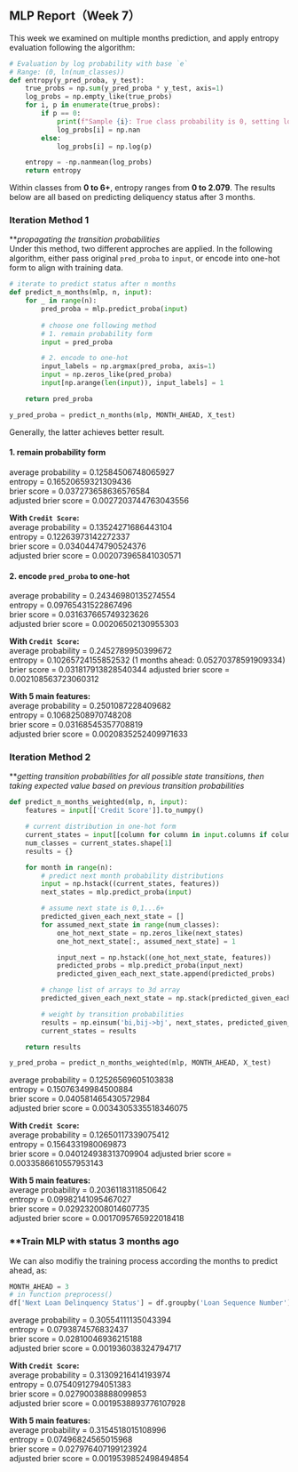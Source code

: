## MLP Report（Week 7）
This week we examined on multiple months prediction, and apply entropy evaluation following the algorithm:
```python
# Evaluation by log probability with base `e`
# Range: (0, ln(num_classes))
def entropy(y_pred_proba, y_test):
    true_probs = np.sum(y_pred_proba * y_test, axis=1)
    log_probs = np.empty_like(true_probs)
    for i, p in enumerate(true_probs):
        if p == 0:
            print(f"Sample {i}: True class probability is 0, setting log to NaN")
            log_probs[i] = np.nan
        else:
            log_probs[i] = np.log(p)

    entropy = -np.nanmean(log_probs)
    return entropy
```
Within classes from **0 to 6+**, entropy ranges from **0 to 2.079**.
The results below are all based on predicting deliquency status after 3 months.  
### Iteration Method 1
**_propagating the transition probabilities_  
Under this method, two different approches are applied. In the following algorithm, either pass original `pred_proba` to `input`, or encode into one-hot form to align with training data.  
```python
# iterate to predict status after n months
def predict_n_months(mlp, n, input):
    for _ in range(n):
        pred_proba = mlp.predict_proba(input)
        
        # choose one following method
        # 1. remain probability form
        input = pred_proba

        # 2. encode to one-hot
        input_labels = np.argmax(pred_proba, axis=1)
        input = np.zeros_like(pred_proba)
        input[np.arange(len(input)), input_labels] = 1

    return pred_proba

y_pred_proba = predict_n_months(mlp, MONTH_AHEAD, X_test)
```
Generally, the latter achieves better result.  

#### 1. remain probability form
average probability = 0.12584506748065927  
entropy = 0.16520659321309436  
brier score =  0.037273658636576584  
adjusted brier score =  0.0027203744763043556  

**With `Credit Score`:**  
average probability = 0.13524271686443104  
entropy = 0.12263973142272337  
brier score =  0.03404474790524376  
adjusted brier score =  0.002073965841030571

#### 2. encode `pred_proba` to one-hot 
average probability = 0.24346980135274554  
entropy = 0.09765431522867496  
brier score =  0.031637665749323626  
adjusted brier score =  0.00206502130955303  

**With `Credit Score`:**  
average probability = 0.2452789950399672  
entropy = 0.10265724155852532 (1 months ahead: 0.05270378591909334)  
brier score =  0.031817913828540344
adjusted brier score =  0.002108563723060312

**With 5 main features:**  
average probability = 0.2501087228409682  
entropy = 0.10682508970748208  
brier score =  0.03168545357708819  
adjusted brier score =  0.0020835252409971633  

### Iteration Method 2
**_getting transition probabilities for all possible state transitions, then taking expected value based on previous transition probabilities_

```python
def predict_n_months_weighted(mlp, n, input):
    features = input[['Credit Score']].to_numpy()

    # current distribution in one-hot form
    current_states = input[[column for column in input.columns if column.startswith('Current Loan Delinquency Status')]].to_numpy()
    num_classes = current_states.shape[1]
    results = {}

    for month in range(n):
        # predict next month probability distributions
        input = np.hstack((current_states, features))
        next_states = mlp.predict_proba(input)

        # assume next state is 0,1...6+
        predicted_given_each_next_state = []
        for assumed_next_state in range(num_classes):
            one_hot_next_state = np.zeros_like(next_states)
            one_hot_next_state[:, assumed_next_state] = 1

            input_next = np.hstack((one_hot_next_state, features))
            predicted_probs = mlp.predict_proba(input_next)
            predicted_given_each_next_state.append(predicted_probs)

        # change list of arrays to 3d array
        predicted_given_each_next_state = np.stack(predicted_given_each_next_state, axis=1) 

        # weight by transition probabilities
        results = np.einsum('bi,bij->bj', next_states, predicted_given_each_next_state)
        current_states = results

    return results

y_pred_proba = predict_n_months_weighted(mlp, MONTH_AHEAD, X_test)
```
average probability = 0.12526569605103838  
entropy = 0.15076349984500884  
brier score =  0.040581465430572984  
adjusted brier score =  0.0034305335518346075  

**With `Credit Score`:**  
average probability = 0.12650117339075412  
entropy = 0.1564331980069873  
brier score =  0.040124938313709904
adjusted brier score =  0.0033586610557953143

**With 5 main features:**  
average probability = 0.2036118311850642  
entropy = 0.09982141095467027  
brier score =  0.029232008014607735  
adjusted brier score =  0.0017095765922018418

### **Train MLP with status 3 months ago
We can also modifiy the training process according the months to predict ahead, as:
```python
MONTH_AHEAD = 3
# in function preprocess()
df['Next Loan Delinquency Status'] = df.groupby('Loan Sequence Number')['Current Loan Delinquency Status'].shift(-MONTH_AHEAD)
```
average probability = 0.30554111135043394  
entropy = 0.0793874576832437  
brier score =  0.02810046936215188  
adjusted brier score =  0.001936038324794717  

**With `Credit Score`:**  
average probability = 0.31309216414193974  
entropy = 0.07540912794051383  
brier score =  0.02790038888099853  
adjusted brier score =  0.0019538893776107928  

**With 5 main features:**  
average probability = 0.3154518015108996  
entropy = 0.07496824565015968  
brier score =  0.027976407199123924  
adjusted brier score =  0.0019539852498494854  
